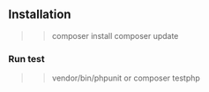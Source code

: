 ## Installation

>> composer install
>> composer update

### Run test

>> vendor/bin/phpunit
or
>> composer testphp